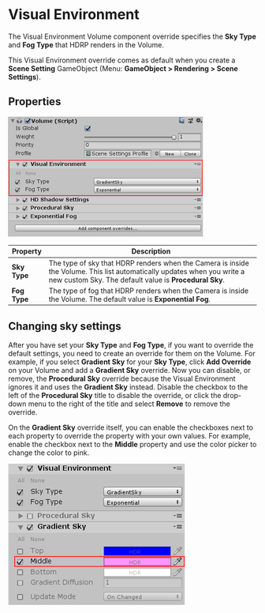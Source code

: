 # Visual Environment

The Visual Environment Volume component override specifies the **Sky Type** and **Fog Type** that HDRP renders in the Volume.

This Visual Environment override comes as default when you create a **Scene Setting** GameObject (Menu: **GameObject > Rendering > Scene Settings**).

## Properties

![](Images/SceneSettingsVisualEnvironment1.png)

| __Property__ | __Description__                                                  |
| -------- | ------------------------------------------------------------ |
| __Sky Type__ | The type of sky that HDRP renders when the Camera is inside the Volume. This list automatically updates when you write a new custom Sky. The default value is **Procedural Sky**. |
| __Fog Type__ | The type of fog that HDRP renders when the Camera is inside the Volume. The default value is **Exponential Fog**. |

## Changing sky settings

After you have set your **Sky Type** and **Fog Type**, if you want to override the default settings, you need to create an override for them on the Volume. For example, if you select **Gradient Sky** for your **Sky Type**, click **Add Override** on your Volume and add a **Gradient Sky** override. Now you can disable, or remove, the **Procedural Sky** override because the Visual Environment ignores it and uses the **Gradient Sky** instead. Disable the checkbox to the left of the **Procedural Sky** title to disable the override, or click the drop-down menu to the right of the title and select **Remove** to remove the override. 

On the **Gradient Sky** override itself, you can enable the checkboxes next to each property to override the property with your own values. For example, enable the checkbox next to the **Middle** property and use the color picker to change the color to pink.

![](Images/SceneSettingsVisualEnvironment2.png)
